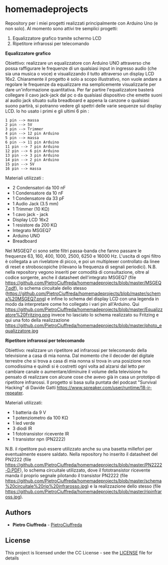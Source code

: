 # homemadeprojects
Repository per i miei progetti realizzati principalmente con Arduino Uno (e non solo).
Al momento sono attivi tre semplici progetti:

1. Equalizzatore grafico tramite schermo LCD
2. Ripetitore infrarossi per telecomando

**Equalizzatore grafico**

Obiettivo: realizzare un equalizzatore con Arduino UNO attraverso che possa raffigurare le frequenze di un qualsiasi input in ingresso audio (che sia una musica o voce) e visualizzando il tutto attraverso un display LCD 16x2. Chiaramente il progetto è solo a scopo illustrativo, non vuole andare a regolare le frequenze da equalizzare ma semplicemente visualizzarle per dare un'informazione quantitativa. Per far partire l'equalizzatore basterà collegare il cavo jack-jack dal pc o da qualsiasi dispositivo che emette suoni al audio jack situato sulla breadboard e appena la canzone o qualsiasi suono partirà, si potranno vedere gli spettri delle varie sequenze sul display LCD.
Io ho usato i primi e gli ultimi 6 pin :

    1 pin --> massa
    2 pin --> 5V
    3 pin --> Trimmer
    4 pin --> 12 pin Arduino
    5 pin --> massa
    6 pin --> 11 pin Arduino
    11 pin --> 7 pin Arduino
    12 pin --> 6 pin Arduino
    13 pin --> 3 pin Arduino
    14 pin --> 2 pin Arduino
    15 pin --> 5V
    16 pin --> massa


Materiali utilizzati : 

   - 2 Condensatori da 100 nF
   - 1 Condensatore da 10 nF
   - 1 Condensatore da 33 pF
   - 1 Audio Jack (3.5 mm)
   - 1 Trimmer (10 KΩ)
   - 1 cavo jack - jack
   - Display LCD 16x2
   - 1 resistore da 200 KΩ
   - Integrato MSGEQ7
   - Arduino UNO
   - Breadboard

Nel MSGEQ7 ci sono sette filtri passa-banda che fanno passare le frequenze 63, 160, 400, 1000, 2500, 6250 e 16000 Hz. L'uscita di ogni filtro è collegata a un rivelatore di picco, e poi un multiplexer controllato da linee di reset e stroboscopiche (rilevano la frequenza di segnali periodici).
N.B. nella repository vegono inseriti per comodità di consultazione, oltre al codice sorgente, anche il datasheet dell'integrato MSGEQ7 (file https://github.com/PietroCiuffreda/homemadeprojects/blob/master/MSGEQ7.pdf), lo schema circuitale dello stesso (https://github.com/PietroCiuffreda/homemadeprojects/blob/master/schema%20MSGEQ7.png) e infine lo schema del display LCD con una legenda in modo da interpretare come ho collegato i vari pin all'Arduino. Qui https://github.com/PietroCiuffreda/homemadeprojects/blob/master/Equalizzatore%20Fritzing.png invece ho lasciato lo schema realizzato su Fritzing e qui una foto della realizzazione https://github.com/PietroCiuffreda/homemadeprojects/blob/master/photo_equalizzatore.jpg


**Ripetitore infrarossi per telecomando**

Obiettivo: realizzare un ripetitore ad infrarossi per telecomando della televisione a casa di mia nonna. Dal momento che il decoder del digitale terrestre che si trova a casa di mia nonna si trova in una posizione non comodissima e quindi si è costretti ogni volta ad alzarsi dal letto per cambiare canale o aumentare/diminuire il volume della televisione ho pensato di realizzare con alcune cose che avevo già in casa un prototipo di ripetitore infrarossi. Il progetto si basa sulla puntata del podcast "Survival Hacking" di Davide Gatti https://www.spreaker.com/user/runtime/18-ir-repeater.

Materiali utilizzati:

   - 1 batteria da 9 V
   - 1 potenziometro da 100 KΩ
   - 1 led verde
   - 3 diodi IR
   - 1 fototransistor ricevente IR
   - 1 transistor npn (PN2222)

N.B. il ripetitore può essere utilizzato anche su una basetta millefori per eventualmente essere saldato. Nella repository ho inserito il datasheet del PN2222 (file https://github.com/PietroCiuffreda/homemadeprojects/blob/master/PN2222-D.PDF), lo schema circuitale utilizzato, dove il fototransistor ricevente manda il proprio segnale pilotando il transistor PN2222 (file https://github.com/PietroCiuffreda/homemadeprojects/blob/master/schema%20circuitale%20rip%20infrarosso.jpg) e la realizzazione dello stesso (file https://github.com/PietroCiuffreda/homemadeprojects/blob/master/ripinfraross.jpg).







## Authors

* **Pietro Ciuffreda** - [PietroCiuffreda](https://github.com/PietroCiuffreda)


## License

This project is licensed under the CC License - see the [LICENSE](LICENSE) file for details
